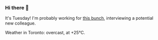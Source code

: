 ### Hi there :wave:

It's Tuesday! I'm probably working for [this bunch](https://github.com/kohofinancial), interviewing a potential new colleague.

Weather in Toronto: overcast, at +25°C.
